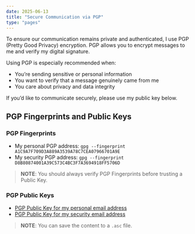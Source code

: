```yaml
---
date: 2025-06-13
title: "Secure Communication via PGP"
type: "pages"
---
```


To ensure our communication remains private and authenticated, I use PGP (Pretty Good Privacy) encryption. PGP allows you to encrypt messages to me and verify my digital signature.

Using PGP is especially recommended when:
- You’re sending sensitive or personal information
- You want to verify that a message genuinely came from me
- You care about privacy and data integrity

If you’d like to communicate securely, please use my public key below.

## PGP Fingerprints and Public Keys
### PGP Fingerprints
- My personal PGP address: `gpg --fingerprint A1C9A7F709D3A889A3539A78C7CEA07966701A9E`
- My security PGP address: `gpg --fingerprint D8B80874001A39C573C4BC3F7A3694918FF5706D`

> **NOTE**: You should always verify PGP Fingerprints before trusting a Public Key.

### PGP Public Keys
- [PGP Public Key for my personal email address](https://vand3rlinden.com/encryption/pgp-ricardo-publickey.txt)
- [PGP Public Key for my security email address](https://vand3rlinden.com/encryption/pgp-security-publickey.txt)

> **NOTE**: You can save the content to a `.asc` file.